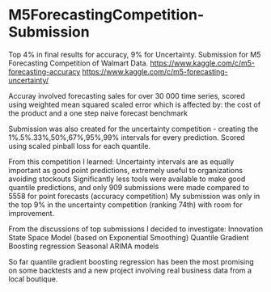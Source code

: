 # M5ForecastingCompetition-Submission
Top 4% in final results for accuracy, 9% for Uncertainty. Submission for M5 Forecasting Competition of Walmart Data. 
https://www.kaggle.com/c/m5-forecasting-accuracy
https://www.kaggle.com/c/m5-forecasting-uncertainty/

Accuray involved forecasting sales for over 30 000 time series, scored using weighted mean squared scaled error which is affected by: 
the cost of the product and a one step naive forecast benchmark

Submission was also created for the uncertainty competition - creating the 1%.5%.33%,50%,67%,95%,99% intervals for every prediction. 
Scored using scaled pinball loss for each quantile. 

From this competition I learned:
Uncertainty intervals are as equally important as good point predictions, extremely useful to organizations avoiding stockouts
Significantly less tools were available to make good quantile predictions, and only 909 submissions were made compared to 5558 for point forecasts (accuracy competition)
My submission was only in the top 9% in the uncertainty competition (ranking 74th) with room for improvement. 

From the discussions of top submissions I decided to investigate:
  Innovation State Space Model (based on Exponential Smoothing) 
  Quantile Gradient Boosting regression
  Seasonal ARIMA models

So far quantile gradient boosting regression has been the most promising on some backtests and a new project involving real business data from a local boutique. 

